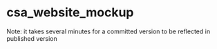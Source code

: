 # csa_website_mockup
Note: it takes several minutes for a committed version to be reflected in published version
